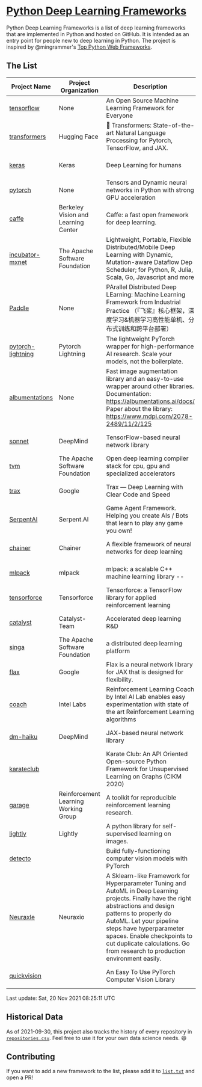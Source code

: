 # [Python Deep Learning Frameworks](https://www.github.com/shimst3r/python-deep-learning-frameworks)

Python Deep Learning Frameworks is a list of deep learning frameworks that are implemented in Python and hosted on GitHub. It is intended as an entry point for people new to deep learning in Python. The project is inspired by @mingrammer's [Top Python Web Frameworks](https://github.com/mingrammer/python-web-framework-stars).

## The List

| Project Name | Project Organization | Description | Stars | Forks | Open Issues | Last Commit |
| ------------ | -------------------- | ----------- | ----: | ----: | ----------: | ----------- |
| [tensorflow](https://tensorflow.org) | None | An Open Source Machine Learning Framework for Everyone | 160735 | 85817 | 2825 | 0 day(s) ago |
| [transformers](https://huggingface.co/transformers) | Hugging Face | 🤗 Transformers: State-of-the-art Natural Language Processing for Pytorch, TensorFlow, and JAX. | 54367 | 12856 | 411 | 0 day(s) ago |
| [keras](http://keras.io/) | Keras | Deep Learning for humans | 53233 | 18897 | 244 | 0 day(s) ago |
| [pytorch](https://pytorch.org) | None | Tensors and Dynamic neural networks in Python with strong GPU acceleration | 52218 | 14296 | 10446 | 0 day(s) ago |
| [caffe](http://caffe.berkeleyvision.org/) | Berkeley Vision and Learning Center | Caffe: a fast open framework for deep learning. | 32082 | 18906 | 1175 | 0 day(s) ago |
| [incubator-mxnet](https://mxnet.apache.org) | The Apache Software Foundation | Lightweight, Portable, Flexible Distributed/Mobile Deep Learning with Dynamic, Mutation-aware Dataflow Dep Scheduler; for Python, R, Julia, Scala, Go, Javascript and more | 19746 | 6878 | 1950 | 0 day(s) ago |
| [Paddle](http://www.paddlepaddle.org/) | None | PArallel Distributed Deep LEarning: Machine Learning Framework from Industrial Practice （『飞桨』核心框架，深度学习&机器学习高性能单机、分布式训练和跨平台部署） | 16974 | 4130 | 2920 | 0 day(s) ago |
| [pytorch-lightning](https://pytorchlightning.ai) | Pytorch Lightning | The lightweight PyTorch wrapper for high-performance AI research. Scale your models, not the boilerplate. | 16255 | 1981 | 420 | 0 day(s) ago |
| [albumentations](https://albumentations.ai) | None | Fast image augmentation library and an easy-to-use wrapper around other libraries. Documentation:  https://albumentations.ai/docs/ Paper about the library: https://www.mdpi.com/2078-2489/11/2/125 | 9169 | 1174 | 248 | 0 day(s) ago |
| [sonnet](https://sonnet.dev/) | DeepMind | TensorFlow-based neural network library | 9073 | 1302 | 23 | 1 day(s) ago |
| [tvm](https://tvm.apache.org/) | The Apache Software Foundation | Open deep learning compiler stack for cpu, gpu and specialized accelerators | 7376 | 2269 | 343 | 0 day(s) ago |
| [trax](https://github.com/google/trax) | Google | Trax — Deep Learning with Clear Code and Speed | 6589 | 665 | 81 | 0 day(s) ago |
| [SerpentAI](http://serpent.ai) | Serpent.AI | Game Agent Framework. Helping you create AIs / Bots that learn to play any game you own! | 6084 | 717 | 2 | 1 day(s) ago |
| [chainer](https://chainer.org) | Chainer | A flexible framework of neural networks for deep learning | 5639 | 1377 | 11 | 0 day(s) ago |
| [mlpack](https://www.mlpack.org/) | mlpack | mlpack: a scalable C++ machine learning library --  | 3845 | 1391 | 83 | 0 day(s) ago |
| [tensorforce](https://github.com/tensorforce/tensorforce) | Tensorforce | Tensorforce: a TensorFlow library for applied reinforcement learning | 3053 | 511 | 6 | 1 day(s) ago |
| [catalyst](https://catalyst-team.com) | Catalyst-Team | Accelerated deep learning R&D | 2777 | 349 | 9 | 1 day(s) ago |
| [singa](https://github.com/apache/singa) | The Apache Software Foundation | a distributed deep learning platform | 2380 | 703 | 37 | 3 day(s) ago |
| [flax](https://github.com/google/flax) | Google | Flax is a neural network library for JAX that is designed for flexibility. | 2305 | 270 | 162 | 0 day(s) ago |
| [coach](https://intellabs.github.io/coach/) | Intel Labs | Reinforcement Learning Coach by Intel AI Lab enables easy experimentation with state of the art Reinforcement Learning algorithms | 2079 | 414 | 87 | 1 day(s) ago |
| [dm-haiku](https://dm-haiku.readthedocs.io) | DeepMind | JAX-based neural network library | 1480 | 116 | 35 | 0 day(s) ago |
| [karateclub](https://karateclub.readthedocs.io) |  | Karate Club: An API Oriented Open-source Python Framework for Unsupervised Learning on Graphs (CIKM 2020) | 1434 | 175 | 0 | 0 day(s) ago |
| [garage](https://github.com/rlworkgroup/garage) | Reinforcement Learning Working Group | A toolkit for reproducible reinforcement learning research. | 1337 | 242 | 219 | 1 day(s) ago |
| [lightly](https://github.com/lightly-ai/lightly) | Lightly | A python library for self-supervised learning on images. | 1312 | 85 | 70 | 0 day(s) ago |
| [detecto](https://detecto.readthedocs.io/) |  | Build fully-functioning computer vision models with PyTorch | 516 | 86 | 27 | 3 day(s) ago |
| [Neuraxle](https://www.neuraxle.org/) | Neuraxio | A Sklearn-like Framework for Hyperparameter Tuning and AutoML in Deep Learning projects. Finally have the right abstractions and design patterns to properly do AutoML. Let your pipeline steps have hyperparameter spaces. Enable checkpoints to cut duplicate calculations. Go from research to production environment easily. | 478 | 51 | 136 | 4 day(s) ago |
| [quickvision](https://github.com/oke-aditya/quickvision) |  | An Easy To Use PyTorch Computer Vision Library | 48 | 4 | 19 | 25 day(s) ago |

Last update: Sat, 20 Nov 2021 08:25:11 UTC

## Historical Data

As of 2021-09-30, this project also tracks the history of every repository in [`repositories.csv`](./repositories.csv). Feel free to use it for your own data science needs. :smile:

## Contributing

If you want to add a new framework to the list, please add it to [`list.txt`](./python-deep-learning-frameworks/list.txt) and open a PR!